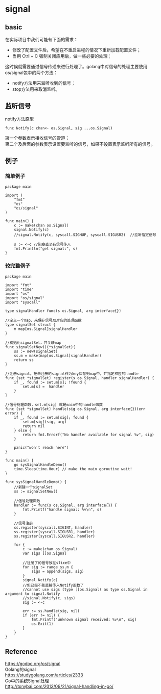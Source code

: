 # signal

## basic

在实际项目中我们可能有下面的需求：  
- 修改了配置文件后，希望在不重启进程的情况下重新加载配置文件；  
- 当用 Ctrl + C 强制关闭应用后，做一些必要的处理；  

这时候就需要通过信号传递来进行处理了。golang中对信号的处理主要使用os/signal包中的两个方法：  
- notify方法用来监听收到的信号；  
- stop方法用来取消监听。  

## 监听信号

notify方法原型
```
func Notify(c chan<- os.Signal, sig ...os.Signal) 
```
第一个参数表示接收信号的管道；  
第二个及后面的参数表示设置要监听的信号，如果不设置表示监听所有的信号。  

## 例子
### 简单例子

```
package main

import ( 
    "fmt" 
    "os" 
    "os/signal" 
)

func main() { 
    c := make(chan os.Signal) 
    signal.Notify(c)
    //signal.Notify(c, syscall.SIGHUP, syscall.SIGUSR2)  //监听指定信号

    s := <-c //阻塞直至有信号传入 
    fmt.Println("get signal:", s) 
}
```
### 较完整例子
```
package main

import "fmt"
import "time"
import "os"
import "os/signal"
import "syscall"

type signalHandler func(s os.Signal, arg interface{})

//定义一个map，来保存信号及对应的处理函数
type signalSet struct {
    m map[os.Signal]signalHandler
}

//初始化signalSet，并关联map
func signalSetNew()(*signalSet){
    ss := new(signalSet)
    ss.m = make(map[os.Signal]signalHandler)
    return ss
}

//注册signal，把未注册的signal作为key保存到map中，并指定相应的handle
func (set *signalSet) register(s os.Signal, handler signalHandler) {
    if _, found := set.m[s]; !found {
        set.m[s] =  handler
    }
}

//信号处理函数，set.m[sig] 就是main中的handle函数
func (set *signalSet) handle(sig os.Signal, arg interface{})(err error) {
    if _, found := set.m[sig]; found {
        set.m[sig](sig, arg)
        return nil
    } else {
        return fmt.Errorf("No handler available for signal %v", sig)
    }

    panic("won't reach here")
}

func main() {
    go sysSignalHandleDemo()
    time.Sleep(time.Hour) // make the main goroutine wait!
}

func sysSignalHandleDemo() {
    //新建一个signalSet
    ss := signalSetNew()
    
    //信号处理函数
    handler := func(s os.Signal, arg interface{}) {
        fmt.Printf("handle signal: %v\n", s)
    }

    //信号注册
    ss.register(syscall.SIGINT, handler)
    ss.register(syscall.SIGUSR1, handler)
    ss.register(syscall.SIGUSR2, handler)

    for {
        c := make(chan os.Signal)
        var sigs []os.Signal
        
        //注册了的信号放在slice中
        for sig := range ss.m {
            sigs = append(sigs, sig)
        }
        signal.Notify(c)
        //但已经不能直接传入Notify函数了
        //cannot use sigs (type []os.Signal) as type os.Signal in argument to signal.Notify
        //signal.Notify(c, sigs)
        sig := <-c

        err := ss.handle(sig, nil)
        if (err != nil) {
            fmt.Printf("unknown signal received: %v\n", sig)
            os.Exit(1)
        }
    }
}
```

## Reference

https://godoc.org/os/signal  
Golang的signal  
https://studygolang.com/articles/2333  
Go中的系统Signal处理  
http://tonybai.com/2012/09/21/signal-handling-in-go/  
